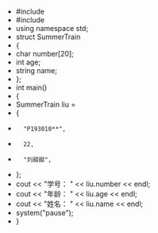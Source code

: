 * #include<iostream>
* #include<string>
* using namespace std;
* struct SummerTrain
* {
* 	char number[20];
* 	int age;
* 	string name;
* };
* int main()
* {
* 	SummerTrain liu =
* 	{
* 		"P193010**",
* 		22,
* 		"刘甜甜",
* 	};
* 	cout << "学号： " << liu.number << endl;
* 	cout << "年龄： " << liu.age << endl;
* 	cout << "姓名： " << liu.name << endl;
*	system("pause");
* }
